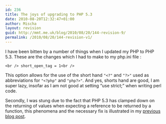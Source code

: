 ```yaml
---
id: 236
title: The joys of upgrading to PHP 5.3
date: 2010-08-20T12:32:47+01:00
author: Mischa
layout: revision
guid: http://mmt.me.uk/blog/2010/08/20/144-revision-9/
permalink: /2010/08/20/144-revision-v1/
---
```

I have been bitten by a number of things when I updated my PHP to PHP 5.3. These are the changes which I had to make to my php.ini file : 

`<br />
short_open_tag = 1<br />
` 

This option allows for the use of the short hand  `"<?"` and  `"?>"` used as abbreviations for `"<?php"` and  `"php?>"`. And yes, shorts hand are good, I am super lazy, insofar as I am not good at setting &#8220;use strict;&#8221; when writing perl code. 

Secondly, I was stung due to the fact that PHP 5.3 has clamped down on the returning of values when expecting a reference to be returned by a function, this phenomena and the necessary fix is illustrated in my [previous blog post](https://mmt.me.uk/blog/2010/08/20/openid-wp-brokenness/).